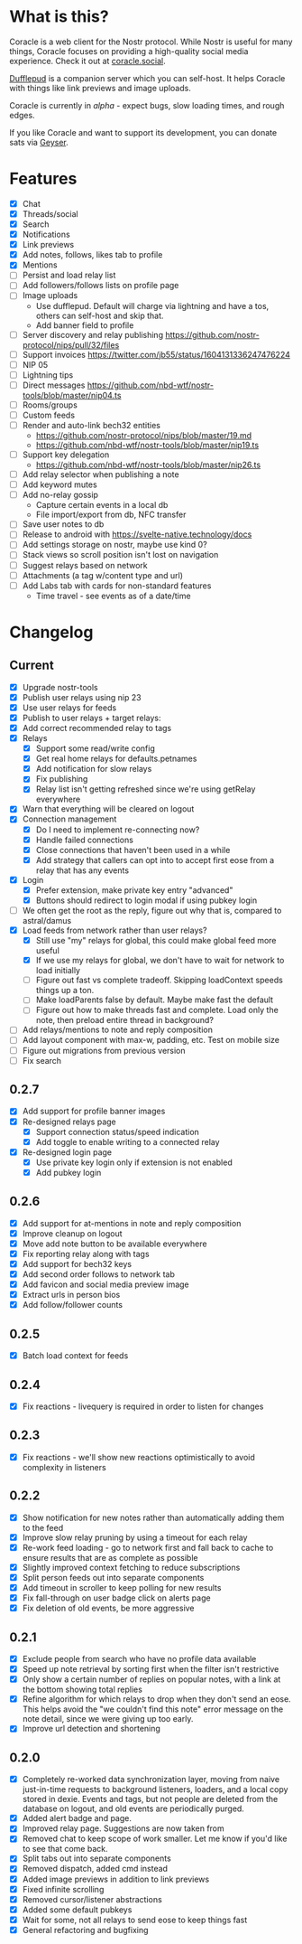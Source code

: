# What is this?

Coracle is a web client for the Nostr protocol. While Nostr is useful for many things, Coracle focuses on providing a high-quality social media experience. Check it out at [coracle.social](https://coracle.social).

[Dufflepud](https://github.com/staab/dufflepud) is a companion server which you can self-host. It helps Coracle with things like link previews and image uploads.

Coracle is currently in _alpha_ - expect bugs, slow loading times, and rough edges.

If you like Coracle and want to support its development, you can donate sats via [Geyser](https://geyser.fund/project/coracle).

# Features

- [x] Chat
- [x] Threads/social
- [x] Search
- [x] Notifications
- [x] Link previews
- [x] Add notes, follows, likes tab to profile
- [x] Mentions
- [ ] Persist and load relay list
- [ ] Add followers/follows lists on profile page
- [ ] Image uploads
  - Use dufflepud. Default will charge via lightning and have a tos, others can self-host and skip that.
  - Add banner field to profile
- [ ] Server discovery and relay publishing https://github.com/nostr-protocol/nips/pull/32/files
- [ ] Support invoices https://twitter.com/jb55/status/1604131336247476224
- [ ] NIP 05
- [ ] Lightning tips
- [ ] Direct messages https://github.com/nbd-wtf/nostr-tools/blob/master/nip04.ts
- [ ] Rooms/groups
- [ ] Custom feeds
- [ ] Render and auto-link bech32 entities
  - https://github.com/nostr-protocol/nips/blob/master/19.md
  - https://github.com/nbd-wtf/nostr-tools/blob/master/nip19.ts
- [ ] Support key delegation
  - https://github.com/nbd-wtf/nostr-tools/blob/master/nip26.ts
- [ ] Add relay selector when publishing a note
- [ ] Add keyword mutes
- [ ] Add no-relay gossip
  - Capture certain events in a local db
  - File import/export from db, NFC transfer
- [ ] Save user notes to db
- [ ] Release to android with https://svelte-native.technology/docs
- [ ] Add settings storage on nostr, maybe use kind 0?
- [ ] Stack views so scroll position isn't lost on navigation
- [ ] Suggest relays based on network
- [ ] Attachments (a tag w/content type and url)
- [ ] Add Labs tab with cards for non-standard features
  - Time travel - see events as of a date/time

# Changelog

## Current

- [x] Upgrade nostr-tools
- [x] Publish user relays using nip 23
- [x] Use user relays for feeds
- [x] Publish to user relays + target relays:
- [x] Add correct recommended relay to tags
- [x] Relays
  - [x] Support some read/write config
  - [x] Get real home relays for defaults.petnames
  - [x] Add notification for slow relays
  - [x] Fix publishing
  - [x] Relay list isn't getting refreshed since we're using getRelay everywhere
- [x] Warn that everything will be cleared on logout
- [x] Connection management
  - [x] Do I need to implement re-connecting now?
  - [x] Handle failed connections
  - [x] Close connections that haven't been used in a while
  - [x] Add strategy that callers can opt into to accept first eose from a relay that has any events
- [x] Login
  - [x] Prefer extension, make private key entry "advanced"
  - [x] Buttons should redirect to login modal if using pubkey login
- [ ] We often get the root as the reply, figure out why that is, compared to astral/damus
- [x] Load feeds from network rather than user relays?
  - [x] Still use "my" relays for global, this could make global feed more useful
  - [x] If we use my relays for global, we don't have to wait for network to load initially
  - [ ] Figure out fast vs complete tradeoff. Skipping loadContext speeds things up a ton.
  - [ ] Make loadParents false by default. Maybe make fast the default
  - [ ] Figure out how to make threads fast and complete. Load only the note, then preload entire thread in background?
- [ ] Add relays/mentions to note and reply composition
- [ ] Add layout component with max-w, padding, etc. Test on mobile size
- [ ] Figure out migrations from previous version
- [ ] Fix search

## 0.2.7

- [x] Add support for profile banner images
- [x] Re-designed relays page
  - [x] Support connection status/speed indication
  - [x] Add toggle to enable writing to a connected relay
- [x] Re-designed login page
  - [x] Use private key login only if extension is not enabled
  - [x] Add pubkey login

## 0.2.6

- [x] Add support for at-mentions in note and reply composition
- [x] Improve cleanup on logout
- [x] Move add note button to be available everywhere
- [x] Fix reporting relay along with tags
- [x] Add support for bech32 keys
- [x] Add second order follows to network tab
- [x] Add favicon and social media preview image
- [x] Extract urls in person bios
- [x] Add follow/follower counts

## 0.2.5

- [x] Batch load context for feeds

## 0.2.4

- [x] Fix reactions - livequery is required in order to listen for changes

## 0.2.3

- [x] Fix reactions - we'll show new reactions optimistically to avoid complexity in listeners

## 0.2.2

- [x] Show notification for new notes rather than automatically adding them to the feed
- [x] Improve slow relay pruning by using a timeout for each relay
- [x] Re-work feed loading - go to network first and fall back to cache to ensure results that are as complete as possible
- [x] Slightly improved context fetching to reduce subscriptions
- [x] Split person feeds out into separate components
- [x] Add timeout in scroller to keep polling for new results
- [x] Fix fall-through on user badge click on alerts page
- [x] Fix deletion of old events, be more aggressive

## 0.2.1

- [x] Exclude people from search who have no profile data available
- [x] Speed up note retrieval by sorting first when the filter isn't restrictive
- [x] Only show a certain number of replies on popular notes, with a link at the bottom showing total replies
- [x] Refine algorithm for which relays to drop when they don't send an eose. This helps avoid the "we couldn't find this note" error message on the note detail, since we were giving up too early.
- [x] Improve url detection and shortening

## 0.2.0

- [x] Completely re-worked data synchronization layer, moving from naive just-in-time requests to background listeners, loaders, and a local copy stored in dexie. Events and tags, but not people are deleted from the database on logout, and old events are periodically purged.
- [x] Added alert badge and page.
- [x] Improved relay page. Suggestions are now taken from
- [x] Removed chat to keep scope of work smaller. Let me know if you'd like to see that come back.
- [x] Split tabs out into separate components
- [x] Removed dispatch, added cmd instead
- [x] Added image previews in addition to link previews
- [x] Fixed infinite scrolling
- [x] Removed cursor/listener abstractions
- [x] Added some default pubkeys
- [x] Wait for some, not all relays to send eose to keep things fast
- [x] General refactoring and bugfixing
